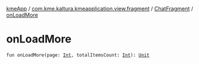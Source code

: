 [kmeApp](../../index.md) / [com.kme.kaltura.kmeapplication.view.fragment](../index.md) / [ChatFragment](index.md) / [onLoadMore](./on-load-more.md)

# onLoadMore

`fun onLoadMore(page: `[`Int`](https://kotlinlang.org/api/latest/jvm/stdlib/kotlin/-int/index.html)`, totalItemsCount: `[`Int`](https://kotlinlang.org/api/latest/jvm/stdlib/kotlin/-int/index.html)`): `[`Unit`](https://kotlinlang.org/api/latest/jvm/stdlib/kotlin/-unit/index.html)
